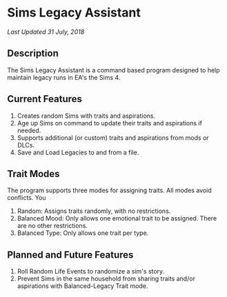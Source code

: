 # Sims Legacy Assistant
*Last Updated 31 July, 2018*<br/>

## Description
The Sims Legacy Assistant is a command based program designed to help maintain legacy runs in EA's the Sims 4.

## Current Features
1. Creates random Sims with traits and aspirations.
2. Age up Sims on command to update their traits and aspirations if needed.
3. Supports additional (or custom) traits and aspirations from mods or DLCs.
4. Save and Load Legacies to and from a file.

## Trait Modes
The program supports three modes for assigning traits. All modes avoid conflicts. You
1. Random: Assigns traits randomly, with no restrictions.
2. Balanced Mood: Only allows one emotional trait to be assigned. There are no other restrictions.
3. Balanced Type: Only allows one trait per type.

## Planned and Future Features
1. Roll Random Life Events to randomize a sim's story.
2. Prevent Sims in the same household from sharing traits and/or aspirations with Balanced-Legacy Trait mode.
